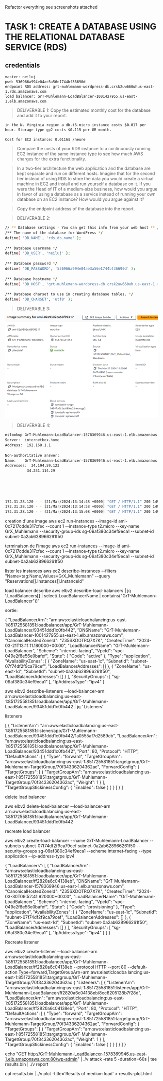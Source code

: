 Refactor everything see screenshots attached



# TASK 1: CREATE A DATABASE USING THE RELATIONAL DATABASE SERVICE (RDS)
## credentials
```shell
master: neiluj
pwd: 536966a994e04ae3a56e1744bf36690d
endpoint RDS address: grt-muhlemann-wordpress-db.crsk2uw660uhus-east-1.rds.amazonaws.com
load balancer: GrT-Muhlemann-LoadBalancer-1001427955.us-east-1.elb.amazonaws.com
```

> DELIVERABLE 1: Copy the estimated monthly cost for the database and add it to your report.
```text
in the N. Virginia region a db.t3.micro instance costs $0.017 per hour. Storage type gp2 costs $0.115 per GB-month.

Cost for EC2 instance: 0.0116$ /heure
```

> Compare the costs of your RDS instance to a continuously running EC2 instance of the same instance type to see how much AWS charges for the extra functionality.

> In a two-tier architecture the web application and the database are kept separate and run on different hosts. Imagine that for the second tier instead of using RDS to store the data you would create a virtual machine in EC2 and install and run yourself a database on it. If you were the Head of IT of a medium-size business, how would you argue in favor of using a database as a service instead of running your own database on an EC2 instance? How would you argue against it?

> Copy the endpoint address of the database into the report.


> DELIVERABLE 2:
```bash
// ** Database settings - You can get this info from your web host ** //
/** The name of the database for WordPress */
define( 'DB_NAME', 'rds_db_name' );

/** Database username */
define( 'DB_USER', 'neiluj' );

/** Database password */
define( 'DB_PASSWORD', '536966a994e04ae3a56e1744bf36690d' );

/** Database hostname */
define( 'DB_HOST', 'grt-muhlemann-wordpress-db.crsk2uw660uh.us-east-1.rds.amazonaws.com' );

/** Database charset to use in creating database tables. */
define( 'DB_CHARSET', 'utf8' );
```



> DELIVERABLE 3:

![image](ami_params.png)



> DELIVERABLE 4:
```bash
nslookup GrT-Muhlemann-LoadBalancer-1578369946.us-east-1.elb.amazonaws.com
Server:  internetbox.home
Address:  192.168.1.1

Non-authoritative answer:
Name:    GrT-Muhlemann-LoadBalancer-1578369946.us-east-1.elb.amazonaws.com
Addresses:  34.194.59.123
          34.231.114.29





172.31.28.120 - - [21/Mar/2024:13:14:48 +0000] "GET / HTTP/1.1" 200 14905 "-" "ELB-HealthChecker/2.0"
172.31.28.120 - - [21/Mar/2024:13:14:58 +0000] "GET / HTTP/1.1" 200 14905 "-" "ELB-HealthChecker/2.0"
172.31.28.120 - - [21/Mar/2024:13:15:08 +0000] "GET / HTTP/1.1" 200 14905 "-" "ELB-HealthChecker/2.0"
```





creation d'une image
aws ec2 run-instances --image-id ami-0c7217cdde317cfec --count 1 --instance-type t2.micro --key-name GrX_Muhlemann --security-group-ids sg-09af380c34ef9eca1 --subnet-id subnet-0a2ab628966261f50

terminaison de l'image
aws ec2 run-instances --image-id ami-0c7217cdde317cfec --count 1 --instance-type t2.micro --key-name GrX_Muhlemann --security-group-ids sg-09af380c34ef9eca1 --subnet-id subnet-0a2ab628966261f50

lister les instances
aws ec2 describe-instances --filters "Name=tag:Name,Values=GrX_Muhlemann" --query "Reservations[].Instances[].InstanceId"




load balancer describe
 aws elbv2 describe-load-balancers | jq '.LoadBalancers[] | select(.LoadBalancerName | contains(\"GrT-Muhlemann-LoadBalancer\"))'

sortie:

{
  "LoadBalancerArn": "arn:aws:elasticloadbalancing:us-east-1:851725581851:loadbalancer/app/GrT-Muhlemann-LoadBalancer/93451ddd1c0fb442",
  "DNSName": "GrT-Muhlemann-LoadBalancer-1001427955.us-east-1.elb.amazonaws.com",
  "CanonicalHostedZoneId": "Z35SXDOTRQ7X7K",
  "CreatedTime": "2024-03-21T13:11:11.180000+00:00",
  "LoadBalancerName": "GrT-Muhlemann-LoadBalancer",
  "Scheme": "internet-facing",
  "VpcId": "vpc-049e2f8e56e0bafef",
  "State": {
    "Code": "active"
  },
  "Type": "application",
  "AvailabilityZones": [
    {
      "ZoneName": "us-east-1c",
      "SubnetId": "subnet-07f74df2f9ca79cef",
      "LoadBalancerAddresses": []
    },
    {
      "ZoneName": "us-east-1d",
      "SubnetId": "subnet-0a2ab628966261f50",
      "LoadBalancerAddresses": []
    }
  ],
  "SecurityGroups": [
    "sg-09af380c34ef9eca1"
  ],
  "IpAddressType": "ipv4"
}



aws elbv2 describe-listeners --load-balancer-arn arn:aws:elasticloadbalancing:us-east-1:851725581851:loadbalancer/app/GrT-Muhlemann-LoadBalancer/93451ddd1c0fb442 | jq '.Listeners'

listeners



[
  {
    "ListenerArn": "arn:aws:elasticloadbalancing:us-east-1:851725581851:listener/app/GrT-Muhlemann-LoadBalancer/93451ddd1c0fb442/1a0555af7d2589cb",
    "LoadBalancerArn": "arn:aws:elasticloadbalancing:us-east-1:851725581851:loadbalancer/app/GrT-Muhlemann-LoadBalancer/93451ddd1c0fb442",
    "Port": 80,
    "Protocol": "HTTP",
    "DefaultActions": [
      {
        "Type": "forward",
        "TargetGroupArn": "arn:aws:elasticloadbalancing:us-east-1:851725581851:targetgroup/GrT-Muhlemann-TargetGroup/70f34336204362ac",
        "ForwardConfig": {
          "TargetGroups": [
            {
              "TargetGroupArn": "arn:aws:elasticloadbalancing:us-east-1:851725581851:targetgroup/GrT-Muhlemann-TargetGroup/70f34336204362ac",
              "Weight": 1
            }
          ],
          "TargetGroupStickinessConfig": {
            "Enabled": false
          }
        }
      }
    ]
  }
]





delete load balancer 


aws elbv2 delete-load-balancer --load-balancer-arn arn:aws:elasticloadbalancing:us-east-1:851725581851:loadbalancer/app/GrT-Muhlemann-LoadBalancer/93451ddd1c0fb442



recreate load balancer 

aws elbv2 create-load-balancer --name GrT-Muhlemann-LoadBalancer --subnets subnet-07f74df2f9ca79cef subnet-0a2ab628966261f50 --security-groups sg-09af380c34ef9eca1 --scheme internet-facing --type application --ip-address-type ipv4


{
    "LoadBalancers": [
        {
            "LoadBalancerArn": "arn:aws:elasticloadbalancing:us-east-1:851725581851:loadbalancer/app/GrT-Muhlemann-LoadBalancer/ff2820a6c04138eb",
            "DNSName": "GrT-Muhlemann-LoadBalancer-1578369946.us-east-1.elb.amazonaws.com",
            "CanonicalHostedZoneId": "Z35SXDOTRQ7X7K",
            "CreatedTime": "2024-03-30T09:52:41.920000+00:00",
            "LoadBalancerName": "GrT-Muhlemann-LoadBalancer",
            "Scheme": "internet-facing",
            "VpcId": "vpc-049e2f8e56e0bafef",
            "State": {
                "Code": "provisioning"
            },
            "Type": "application",
            "AvailabilityZones": [
                {
                    "ZoneName": "us-east-1c",
                    "SubnetId": "subnet-07f74df2f9ca79cef",
                    "LoadBalancerAddresses": []
                },
                {
                    "ZoneName": "us-east-1d",
                    "SubnetId": "subnet-0a2ab628966261f50",
                    "LoadBalancerAddresses": []
                }
            ],
            "SecurityGroups": [
                "sg-09af380c34ef9eca1"
            ],
            "IpAddressType": "ipv4"
        }
    ]
}

Recreate listener

aws elbv2 create-listener --load-balancer-arn arn:aws:elasticloadbalancing:us-east-1:851725581851:loadbalancer/app/GrT-Muhlemann-LoadBalancer/ff2820a6c04138eb --protocol HTTP --port 80 --default-action Type=forward,TargetGroupArn=arn:aws:elasticloadba
lancing:us-east-1:851725581851:targetgroup/GrT-Muhlemann-TargetGroup/70f34336204362ac
{
    "Listeners": [
        {
            "ListenerArn": "arn:aws:elasticloadbalancing:us-east-1:851725581851:listener/app/GrT-Muhlemann-LoadBalancer/ff2820a6c04138eb/8cc8205128b7f28d",
            "LoadBalancerArn": "arn:aws:elasticloadbalancing:us-east-1:851725581851:loadbalancer/app/GrT-Muhlemann-LoadBalancer/ff2820a6c04138eb",
            "Port": 80,
            "Protocol": "HTTP",
            "DefaultActions": [
                {
                    "Type": "forward",
                    "TargetGroupArn": "arn:aws:elasticloadbalancing:us-east-1:851725581851:targetgroup/GrT-Muhlemann-TargetGroup/70f34336204362ac",
                    "ForwardConfig": {
                        "TargetGroups": [
                            {
                                "TargetGroupArn": "arn:aws:elasticloadbalancing:us-east-1:851725581851:targetgroup/GrT-Muhlemann-TargetGroup/70f34336204362ac",
                                "Weight": 1
                            }
                        ],
                        "TargetGroupStickinessConfig": {
                            "Enabled": false
                        }
                    }
                }
            ]
        }
    ]
}




echo "GET http://GrT-Muhlemann-LoadBalancer-1578369946.us-east-1.elb.amazonaws.com:80/wp-admin" | ./v attack -rate 5 -duration=60s | tee results.bin | ./v report

cat results.bin | ./v plot -title='Results of medium load' > results-plot.html







